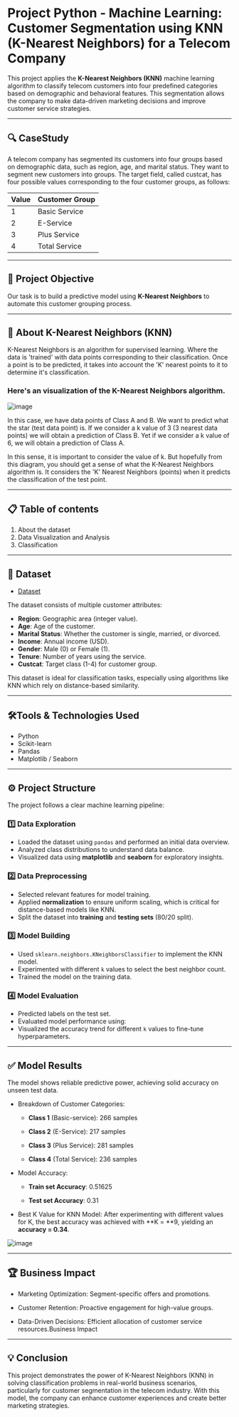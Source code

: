 # Project Python - Machine Learning: Customer Segmentation using KNN (K-Nearest Neighbors) for a Telecom Company

This project applies the **K-Nearest Neighbors (KNN)** machine learning algorithm to classify telecom customers into four predefined categories based on demographic and behavioral features. This segmentation allows the company to make data-driven marketing decisions and improve customer service strategies.

---

## 🔍 CaseStudy
A telecom company has segmented its customers into four groups based on demographic data, such as region, age, and marital status. They want to segment new customers into groups. The target field, called custcat, has four possible values ​​corresponding to the four customer groups, as follows:

| Value | Customer Group      |
|-------|----------------------|
| 1     | Basic Service        |
| 2     | E-Service            |
| 3     | Plus Service         |
| 4     | Total Service        |

---
## 🎯 Project Objective

Our task is to build a predictive model using **K-Nearest Neighbors** to automate this customer grouping process.

---

## 📃 About K-Nearest Neighbors (KNN)

K-Nearest Neighbors is an algorithm for supervised learning. Where the data is 'trained' with data points corresponding to their classification. Once a point is to be predicted, it takes into account the 'K' nearest points to it to determine it's classification.

### Here's an visualization of the K-Nearest Neighbors algorithm.

![image](https://github.com/user-attachments/assets/53c1e3cd-9cb7-4310-ac23-2e97f12a6f30)

In this case, we have data points of Class A and B. We want to predict what the star (test data point) is. If we consider a k value of 3 (3 nearest data points) we will obtain a prediction of Class B. Yet if we consider a k value of 6, we will obtain a prediction of Class A.

In this sense, it is important to consider the value of k. But hopefully from this diagram, you should get a sense of what the K-Nearest Neighbors algorithm is. It considers the 'K' Nearest Neighbors (points) when it predicts the classification of the test point.

---
## 📋 Table of contents

1. About the dataset
2. Data Visualization and Analysis
3. Classification

---


## 📂 Dataset 

- <a href= "https://github.com/TrieuTuanVi/KNN-ALGORITHM/blob/main/knn_data.csv">Dataset</a>

The dataset consists of multiple customer attributes:

- **Region**: Geographic area (integer value).
- **Age**: Age of the customer.
- **Marital Status**: Whether the customer is single, married, or divorced.
- **Income**: Annual income (USD).
- **Gender**: Male (0) or Female (1).
- **Tenure**: Number of years using the service.
- **Custcat**: Target class (1-4) for customer group.

This dataset is ideal for classification tasks, especially using algorithms like KNN which rely on distance-based similarity.

---
## 🛠️Tools & Technologies Used

- Python
- Scikit-learn
- Pandas
- Matplotlib / Seaborn
  
---

## ⚙️ Project Structure

The project follows a clear machine learning pipeline:

### 1️⃣ Data Exploration

- Loaded the dataset using `pandas` and performed an initial data overview.
- Analyzed class distributions to understand data balance.
- Visualized data using **matplotlib** and **seaborn** for exploratory insights.

### 2️⃣ Data Preprocessing

- Selected relevant features for model training.
- Applied **normalization** to ensure uniform scaling, which is critical for distance-based models like KNN.
- Split the dataset into **training** and **testing sets** (80/20 split).

### 3️⃣ Model Building

- Used `sklearn.neighbors.KNeighborsClassifier` to implement the KNN model.
- Experimented with different `k` values to select the best neighbor count.
- Trained the model on the training data.

### 4️⃣ Model Evaluation

- Predicted labels on the test set.
- Evaluated model performance using:
- Visualized the accuracy trend for different `k` values to fine-tune hyperparameters.

---
## ✅ Model Results

The model shows reliable predictive power, achieving solid accuracy on unseen test data.

- Breakdown of Customer Categories:
  - **Class 1** (Basic-service): 266 samples

  - **Class 2** (E-Service): 217 samples

  - **Class 3** (Plus Service): 281 samples

  - **Class 4** (Total Service): 236 samples

- Model Accuracy:

  - **Train set Accuracy**: 0.51625

  - **Test set Accuracy**: 0.31

- Best K Value for KNN Model: After experimenting with different values for K, the best accuracy was achieved with **K = **9, yielding an **accuracy = 0.34**.

![image](https://github.com/user-attachments/assets/96c60030-5cfc-4eb6-9110-1efdfc19a8e0)

---
## 🏆 Business Impact

* Marketing Optimization: Segment-specific offers and promotions.

* Customer Retention: Proactive engagement for high-value groups.

* Data-Driven Decisions: Efficient allocation of customer service resources.Business Impact

---

## 💡 Conclusion
This project demonstrates the power of K-Nearest Neighbors (KNN) in solving classification problems in real-world business scenarios, particularly for customer segmentation in the telecom industry. With this model, the company can enhance customer experiences and create better marketing strategies.




